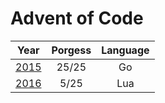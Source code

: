 # Advent of Code

|Year                                 |Porgess|Language|
|:-----------------------------------:|:-----:|:------:|
|[2015](https://adventofcode.com/2015)|25/25  |Go      |
|[2016](https://adventofcode.com/2016)|5/25   |Lua     |

